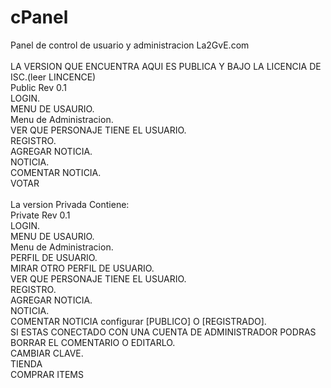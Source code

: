# cPanel<BR>
Panel de control de usuario y administracion La2GvE.com<BR>
<BR>
LA VERSION QUE ENCUENTRA AQUI ES PUBLICA Y BAJO LA LICENCIA DE ISC.(leer LINCENCE)<BR>
Public Rev 0.1<BR>
LOGIN.<BR>
MENU DE USAURIO.<BR>
Menu de Administracion.<BR>
VER QUE PERSONAJE TIENE EL USUARIO.<BR>
REGISTRO.<BR>
AGREGAR NOTICIA.<BR>
NOTICIA.<BR>
COMENTAR NOTICIA.<BR>
VOTAR<BR>
<BR>
La version Privada Contiene: <BR>
Private Rev 0.1<BR>
LOGIN.<BR>
MENU DE USAURIO.<BR>
Menu de Administracion.<BR>
PERFIL DE USUARIO.<BR>
MIRAR OTRO PERFIL DE USUARIO.<BR>
VER QUE PERSONAJE TIENE EL USUARIO.<BR>
REGISTRO.<BR>
AGREGAR NOTICIA.<BR>
NOTICIA.<BR>
COMENTAR NOTICIA configurar [PUBLICO] O [REGISTRADO].<BR>
SI ESTAS CONECTADO CON UNA CUENTA DE ADMINISTRADOR PODRAS BORRAR EL COMENTARIO O EDITARLO.<BR>
CAMBIAR CLAVE.<BR>
TIENDA<BR>
COMPRAR ITEMS<BR>
